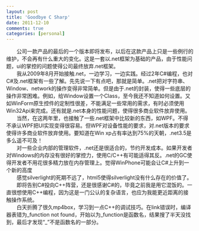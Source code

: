 ```yaml
---
layout: post
title: 'Goodbye C Sharp'
date: 2011-12-10
comments: true
categories: [personal]
---
```

<span style="display:block;text-indent:2em;">公司一款产品的最后的一个版本即将发布，以后在这款产品上只是一些例行的维护，不会再有什么重大的变化。这是一套以.net框架为基础的产品，由于性能问题，ui的掌控的问题使得公司最终放弃.net框架。</span>
<span style="display:block;text-indent:2em;">我从2009年8月开始接触.net，一边学习，一边实践。经过2年C#编程，也对C#及.net框架有一些了解。先先说一下有点吧，那就是简单。.net把对字符串、Window、network的操作变得非常简单。但是由于.net的封装，使得一些底层的操作非常困难。例如，给Window设置一个Class，至今我还不知道如何设置。又如WinForm原生控件的定制性很差，不能满足一些常用的需求，有时必须使用Win32Api来完成。还有就是.net本身的性能问题，使得很多商业软件放弃使用。</span>
<span style="display:block;text-indent:2em;">当然，在这两年里，也接触了一些.net框架中比较新的东西，如WPF。不得不承认WPF把UI实现变得很容易。但WPF对设备性能的要求，对.net版本的要求使得许多商业软件放弃使用。要知道在Win xp占有率达到75%的天朝，.net3.5是多么遥不可及！</span>
<span style="display:block;text-indent:2em;">对一些企业内部的管理软件，.net还是很适合的，节约开发成本。如果开发者对Windows的内存没有很好的掌控力，使用C/C++有可能适得其反。.net的GC使得开发者不用花很多精力放在内存管理上。觉得WinPhone可能会让C#上升到一个新的高度</span>
<span style="display:block;text-indent:2em;">感觉silverlight的死期不远了，html5使得silverlight没有什么存在的价值了。</span>
<span style="display:block;text-indent:2em;">即将告别C#投向C++阵营，还是很感谢C#的，毕竟之前我是用它混饭的。一直很想使用C++编程，因为这是一门公认的复杂语言，也应为我能更近距离的接触操作系统。</span>
<span style="display:block;text-indent:2em;">白天折腾了很久mp4box，学习到一点C++的调试技巧。在link错误时，编译器表错为_function not found，开始以为_function是函数名，结果搜了半天没找到，最后才发现“_”不是函数名的一部分。</span>
